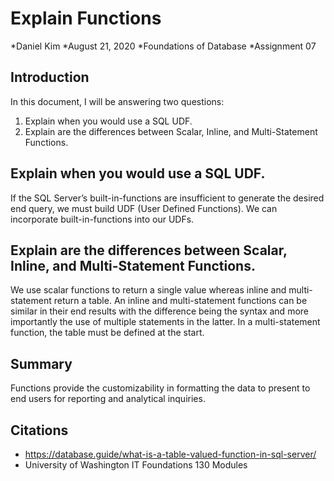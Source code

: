 # Explain Functions
*Daniel Kim
*August 21, 2020
*Foundations of Database
*Assignment 07

## Introduction
In this document, I will be answering two questions:
1. Explain when you would use a SQL UDF.
2. Explain are the differences between Scalar, Inline, and Multi-Statement Functions.

## Explain when you would use a SQL UDF.
If the SQL Server’s built-in-functions are insufficient to generate the desired end query, we must build UDF (User Defined Functions). We can incorporate built-in-functions into our UDFs.

## Explain are the differences between Scalar, Inline, and Multi-Statement Functions.
We use scalar functions to return a single value whereas inline and multi-statement return a table. An inline and multi-statement functions can be similar in their end results with the difference being the syntax and more importantly the use of multiple statements in the latter. In a multi-statement function, the table must be defined at the start.

## Summary
Functions provide the customizability in formatting the data to present to end users for reporting and analytical inquiries.


## Citations
- https://database.guide/what-is-a-table-valued-function-in-sql-server/
- University of Washington IT Foundations 130 Modules
